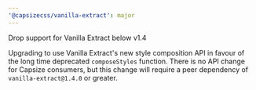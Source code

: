 ```yaml
---
'@capsizecss/vanilla-extract': major
---
```


Drop support for Vanilla Extract below v1.4

Upgrading to use Vanilla Extract's new style composition API in favour of the long time deprecated `composeStyles` function.
There is no API change for Capsize consumers, but this change will require a peer dependency of `vanilla-extract@1.4.0` or greater.
